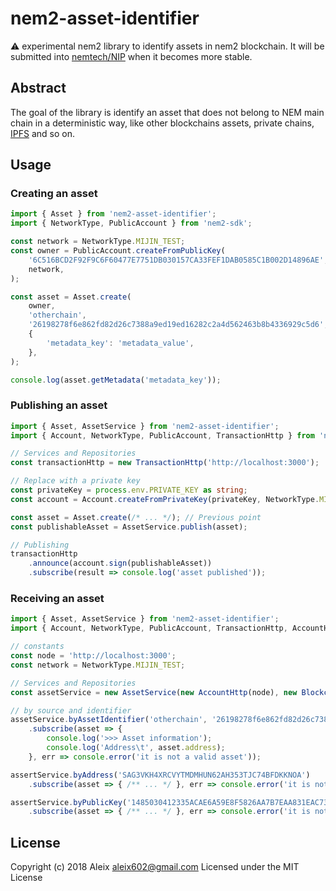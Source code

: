 # nem2-asset-identifier

:warning: experimental nem2 library to identify assets in nem2 blockchain. It will be submitted into [nemtech/NIP][nip] when it becomes more stable.

## Abstract

The goal of the library is identify an asset that does not belong to NEM main chain in a deterministic way, like other blockchains assets, private chains, [IPFS][ipfs] and so on.

## Usage

### Creating an asset

```typescript
import { Asset } from 'nem2-asset-identifier';
import { NetworkType, PublicAccount } from 'nem2-sdk';

const network = NetworkType.MIJIN_TEST;
const owner = PublicAccount.createFromPublicKey(
    '6C516BCD2F92F9C6F60477E7751DB030157CA33FEF1DAB0585C1B002D14896AE',
    network,
);

const asset = Asset.create(
    owner,
    'otherchain',
    '26198278f6e862fd82d26c7388a9ed19ed16282c2a4d562463b8b4336929c5d6',
    {
        'metadata_key': 'metadata_value',
    },
);

console.log(asset.getMetadata('metadata_key'));
```

### Publishing an asset

```typescript
import { Asset, AssetService } from 'nem2-asset-identifier';
import { Account, NetworkType, PublicAccount, TransactionHttp } from 'nem2-sdk';

// Services and Repositories
const transactionHttp = new TransactionHttp('http://localhost:3000');

// Replace with a private key
const privateKey = process.env.PRIVATE_KEY as string;
const account = Account.createFromPrivateKey(privateKey, NetworkType.MIJIN_TEST);

const asset = Asset.create(/* ... */); // Previous point
const publishableAsset = AssetService.publish(asset);

// Publishing
transactionHttp
    .announce(account.sign(publishableAsset))
    .subscribe(result => console.log('asset published'));
```

### Receiving an asset

```typescript
import { Asset, AssetService } from 'nem2-asset-identifier';
import { Account, NetworkType, PublicAccount, TransactionHttp, AccountHttp, BlockchainHttp } from 'nem2-sdk';

// constants
const node = 'http://localhost:3000';
const network = NetworkType.MIJIN_TEST;

// Services and Repositories
const assetService = new AssetService(new AccountHttp(node), new BlockchainHttp(node), network);

// by source and identifier
assetService.byAssetIdentifier('otherchain', '26198278f6e862fd82d26c7388a9ed19ed16282c2a4d562463b8b4336929c5d6')
    .subscribe(asset => {
        console.log('>>> Asset information');
        console.log('Address\t', asset.address);
    }, err => console.error('it is not a valid asset'));

assertService.byAddress('SAG3VKH4XRCVYTMDMHUN62AH353TJC74BFDKKNOA')
    .subscribe(asset => { /** ... */ }, err => console.error('it is not a valid asset'));

assertService.byPublicKey('1485030412335ACAE6A59E8F5826AA7B7EAA831EAC73FE60E6A00E893A306F71')
    .subscribe(asset => { /** ... */ }, err => console.error('it is not a valid asset'));
```

## License

Copyright (c) 2018 Aleix <aleix602@gmail.com> Licensed under the MIT License

[nip]: https://github.com/nemtech/NIP
[ipfs]: https://ipfs.io/